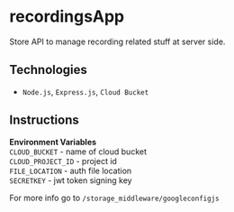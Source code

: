 # recordingsApp
Store API to manage recording related stuff at server side.


## Technologies
- `Node.js`, `Express.js`, `Cloud Bucket`

## Instructions
 __Environment Variables__
  <br>
`CLOUD_BUCKET` - name of cloud bucket
<br>
`CLOUD_PROJECT_ID` - project id
<br>
`FILE_LOCATION` - auth file location
<br>
`SECRETKEY` - jwt token signing key


For more info go to `/storage_middleware/googleconfigjs`
